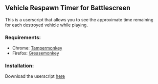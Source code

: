 Vehicle Respawn Timer for Battlescreen
-------------

This is a userscript that allows you to see the approximate time remaining for each destroyed vehicle while playing.

### Requirements: ######
 - Chrome: [Tampermonkey](https://chrome.google.com/webstore/detail/tampermonkey/dhdgffkkebhmkfjojejmpbldmpobfkfo)
 - Firefox: [Greasemonkey](https://addons.mozilla.org/firefox/addon/greasemonkey/)

### Installation: ######
Download the userscript [here](https://github.com/Andersso/battlescreen-respawn-timer/raw/master/bs-respawn-timer.user.js)
